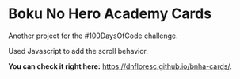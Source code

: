 # Boku No Hero Academy Cards

Another project for the #100DaysOfCode challenge.

Used Javascript to add the scroll behavior.

**You can check it right here:** https://dnfloresc.github.io/bnha-cards/.
